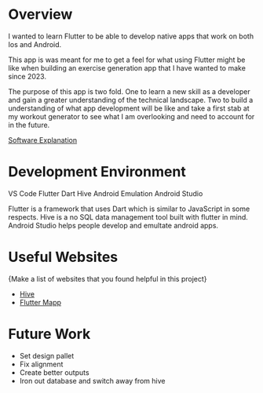 # Overview

I wanted to learn Flutter to be able to develop native apps that work on both Ios and Android.

This app is was meant for me to get a feel for what using Flutter might be like when building an exercise generation app that I have wanted to make since 2023.

The purpose of this app is two fold. One to learn a new skill as a developer and gain a greater understanding of the technical landscape. Two to build a understanding of what app development will be like and take a first stab at my workout generator to see what I am overlooking and need to account for in the future.

[Software Explanation](http://youtube.link.goes.here)

# Development Environment

VS Code
Flutter
Dart
Hive
Android Emulation
Android Studio

Flutter is a framework that uses Dart which is similar to JavaScript in some respects. Hive is a no SQL data management tool built with flutter in mind. Android Studio helps people develop and emultate android apps.

# Useful Websites

{Make a list of websites that you found helpful in this project}

- [Hive](https://docs.hivedb.dev/#/custom-objects/type_adapters)
- [Flutter Mapp](https://www.youtube.com/@FlutterMapp)

# Future Work

- Set design pallet
- Fix alignment
- Create better outputs
- Iron out database and switch away from hive
